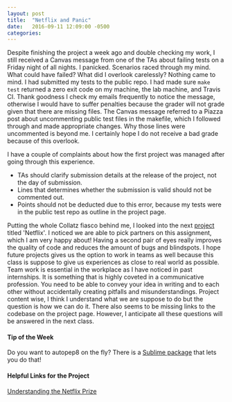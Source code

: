 ```yaml
---
layout: post
title:  "Netflix and Panic"
date:   2016-09-11 12:09:00 -0500
categories:
---
```


Despite finishing the project a week ago and double checking my work, I still received a Canvas message from one of the TAs about failing tests on a Friday night of all nights. I panicked. Scenarios raced through my mind. What could have failed? What did I overlook carelessly? Nothing came to mind. I had submitted my tests to the public repo. I had made sure `make test` returned a zero exit code on my machine, the lab machine, and Travis CI. Thank goodness I check my emails frequently to notice the message, otherwise I would have to suffer penalties because the grader will not grade given that there are missing files. The Canvas message referred to a Piazza post about uncommenting public test files in the makefile, which I followed through and made appropriate changes. Why those lines were uncommented is beyond me. I certainly hope I do not receive a bad grade because of this overlook. 

I have a couple of complaints about how the first project was managed after going through this experience. 

* TAs should clarify submission details at the release of the project, not the day of submission.
* Lines that determines whether the submission is valid should not be commented out.
* Points should not be deducted due to this error, because my tests were in the public test repo as outline in the project page.

Putting the whole Collatz fiasco behind me, I looked into the next [project][netflix-project] titled 'Netflix'. I noticed we are able to pick partners on this assignment, which I am very happy about! Having a second pair of eyes really improves the quality of code and reduces the amount of bugs and blindspots. I hope future projects gives us the option to work in teams as well because this class is suppose to give us experiences as close to real world as possible. Team work is essential in the workplace as I have noticed in past internships. It is something that is highly coveted in a communicative profession. You need to be able to convey your idea in writing and to each other without accidentally creating pitfalls and misunderstandings. Project content wise, I think I understand what we are suppose to do but the question is how we can do it. There also seems to be missing links to the codebase on the project page. However, I anticipate all these questions will be answered in the next class.

#### Tip of the Week
Do you want to autopep8 on the fly? There is a [Sublime package][pep-link] that lets you do that! 

#### Helpful Links for the Project

[Understanding the Netflix Prize][netflix-overview]

[netflix-project]:	http://www.cs.utexas.edu/~fares/cs373f16/CS%20373_files/projects/Netflix.html
[netflix-overview]: http://blog.echen.me/2011/10/24/winning-the-netflix-prize-a-summary/
[pep-link]:			https://github.com/hhatto/autopep8


